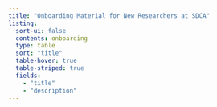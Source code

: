 ```yaml
---
title: "Onboarding Material for New Researchers at SDCA"
listing:
  sort-ui: false
  contents: onboarding
  type: table
  sort: "title"
  table-hover: true
  table-striped: true
  fields: 
    - "title"
    - "description"
---
```

